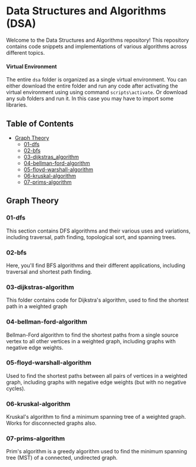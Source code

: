 # Data Structures and Algorithms (DSA)
Welcome to the Data Structures and Algorithms repository! This repository contains code snippets and implementations of various algorithms across different topics.

#### Virtual Environment
The entire `dsa` folder is organized as a single virtual environment. You can either download the entire folder and run any code after activating the virtual environment using using command `scripts\activate`. Or download any sub folders and run it. In this case you may have to import some libraries.

## Table of Contents
- [Graph Theory](#graph-theory)
  - [01-dfs](#01-dfs)
  - [02-bfs](#02-bfs)
  - [03-dijkstras_algorithm](#03-dijkstras-algorithm)
  - [04-bellman-ford-algorithm](#04-bellman-ford-algorithm)
  - [05-floyd-warshall-algorithm](#05-floyd-warshall-algorithm)
  - [06-kruskal-algorithm](#06-kruskal-algorithm)
  - [07-prims-algorithm](#07-prims-algorithm)

## Graph Theory

### 01-dfs
This section contains DFS algorithms and their various uses and variations, including traversal, path finding, topological sort, and spanning trees.

### 02-bfs
Here, you'll find BFS algorithms and their different applications, including traversal and shortest path finding.

### 03-dijkstras-algorithm
This folder contains code for Dijkstra's algorithm, used to find the shortest path in a weighted graph

### 04-bellman-ford-algorithm
Bellman-Ford algorithm to find the shortest paths from a single source vertex to all other vertices in a weighted graph, including graphs with negative edge weights.

### 05-floyd-warshall-algorithm
Used to find the shortest paths between all pairs of vertices in a weighted graph, including graphs with negative edge weights (but with no negative cycles).

### 06-kruskal-algorithm
Kruskal's algorithm to find a minimum spanning tree of a weighted graph. Works for disconnected graphs also.

### 07-prims-algorithm
Prim's algorithm is a greedy algorithm used to find the minimum spanning tree (MST) of a connected, undirected graph.